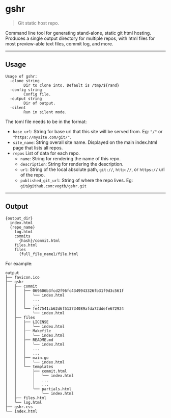 # gshr

> Git static host repo.

Command line tool for generating stand-alone, static git html hosting. Produces a single output
directory for multiple repos, with html files for most preview-able text files, commit log, and
more.

---

## Usage

```
Usage of gshr:
  -clone string
    	Dir to clone into. Default is /tmp/${rand}
  -config string
    	Config file.
  -output string
    	Dir of output.
  -silent
    	Run in silent mode.
```

The toml file needs to be in the format:

* `base_url`: String for base url that this site will be served from. Eg: `"/"` or
  `"https://mysite.com/git/"`.  
* `site_name`: String overall site name. Displayed on the main index.html page that lists all
  repos.
* `repos` List of data for each repo.
  * `name`: String for rendering the name of this repo.
  * `description`: String for rendering the description.
  * `url`: String of the local absolute path, `git://`, `http://`, or `https://` url of the repo.
  * `published_git_url`: String of where the repo lives. Eg: `git@github.com:vogtb/gshr.git`

---

## Output

```text
{output_dir}
  index.html
  {repo_name}
    log.html
    commits
      {hash}/commit.html
    files.html
    files
      {full_file_name}/file.html
```

For example:

```text
output
├── favicon.ico
├── gshr
│   ├── commit
│   │   ├── 069606b3fcd2f96fc4349943326fb31f9d3c561f
│   │   │   └── index.html
│   │   │   ...
│   │   │   ...
│   │   └── fe47541cb62d6f513734089afda72ddefe672924
│   │       └── index.html
│   ├── files
│   │   ├── LICENSE
│   │   │   └── index.html
│   │   ├── Makefile
│   │   │   └── index.html
│   │   ├── README.md
│   │   │   └── index.html
│   │   │   ...
│   │   │   ...
│   │   ├── main.go
│   │   │   └── index.html
│   │   └── templates
│   │       ├── commit.html
│   │       │   └── index.html
│   │       │   ...
│   │       │   ...
│   │       └── partials.html
│   │           └── index.html
│   ├── files.html
│   └── log.html
├── gshr.css
└── index.html
```
